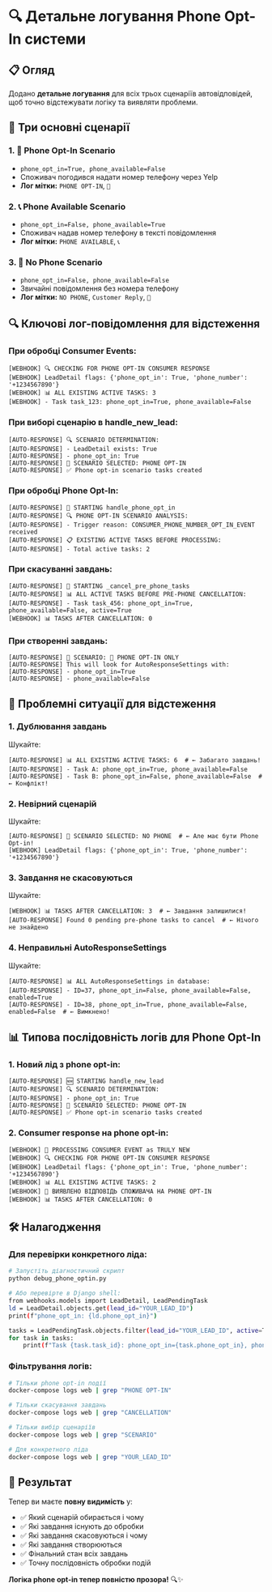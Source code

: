 # 🔍 Детальне логування Phone Opt-In системи

## 📋 Огляд

Додано **детальне логування** для всіх трьох сценаріїв автовідповідей, щоб точно відстежувати логіку та виявляти проблеми.

## 🎯 Три основні сценарії

### 1. 📱 **Phone Opt-In Scenario** 
- `phone_opt_in=True, phone_available=False`
- Споживач погодився надати номер телефону через Yelp
- **Лог мітки:** `PHONE OPT-IN`, `📱`

### 2. 📞 **Phone Available Scenario**
- `phone_opt_in=False, phone_available=True` 
- Споживач надав номер телефону в тексті повідомлення
- **Лог мітки:** `PHONE AVAILABLE`, `📞`

### 3. 💬 **No Phone Scenario**
- `phone_opt_in=False, phone_available=False`
- Звичайні повідомлення без номера телефону
- **Лог мітки:** `NO PHONE`, `Customer Reply`, `💬`

## 🔍 Ключові лог-повідомлення для відстеження

### При обробці Consumer Events:
```
[WEBHOOK] 🔍 CHECKING FOR PHONE OPT-IN CONSUMER RESPONSE
[WEBHOOK] LeadDetail flags: {'phone_opt_in': True, 'phone_number': '+1234567890'}
[WEBHOOK] 📊 ALL EXISTING ACTIVE TASKS: 3
[WEBHOOK] - Task task_123: phone_opt_in=True, phone_available=False
```

### При виборі сценарію в handle_new_lead:
```
[AUTO-RESPONSE] 🔍 SCENARIO DETERMINATION:
[AUTO-RESPONSE] - LeadDetail exists: True
[AUTO-RESPONSE] - phone_opt_in: True
[AUTO-RESPONSE] 📱 SCENARIO SELECTED: PHONE OPT-IN
[AUTO-RESPONSE] ✅ Phone opt-in scenario tasks created
```

### При обробці Phone Opt-In:
```
[AUTO-RESPONSE] 📱 STARTING handle_phone_opt_in
[AUTO-RESPONSE] 🔍 PHONE OPT-IN SCENARIO ANALYSIS:
[AUTO-RESPONSE] - Trigger reason: CONSUMER_PHONE_NUMBER_OPT_IN_EVENT received
[AUTO-RESPONSE] 📋 EXISTING ACTIVE TASKS BEFORE PROCESSING:
[AUTO-RESPONSE] - Total active tasks: 2
```

### При скасуванні завдань:
```
[AUTO-RESPONSE] 🚫 STARTING _cancel_pre_phone_tasks
[AUTO-RESPONSE] 📊 ALL ACTIVE TASKS BEFORE PRE-PHONE CANCELLATION:
[AUTO-RESPONSE] - Task task_456: phone_opt_in=True, phone_available=False, active=True
[WEBHOOK] 📊 TASKS AFTER CANCELLATION: 0
```

### При створенні завдань:
```
[AUTO-RESPONSE] 🎯 SCENARIO: 📱 PHONE OPT-IN ONLY
[AUTO-RESPONSE] This will look for AutoResponseSettings with:
[AUTO-RESPONSE] - phone_opt_in=True
[AUTO-RESPONSE] - phone_available=False
```

## 🚨 Проблемні ситуації для відстеження

### 1. **Дублювання завдань**
Шукайте:
```
[AUTO-RESPONSE] 📊 ALL EXISTING ACTIVE TASKS: 6  # ← Забагато завдань!
[AUTO-RESPONSE] - Task A: phone_opt_in=True, phone_available=False
[AUTO-RESPONSE] - Task B: phone_opt_in=False, phone_available=False  # ← Конфлікт!
```

### 2. **Невірний сценарій**
Шукайте:
```
[AUTO-RESPONSE] 💬 SCENARIO SELECTED: NO PHONE  # ← Але має бути Phone Opt-in!
[WEBHOOK] LeadDetail flags: {'phone_opt_in': True, 'phone_number': '+1234567890'}
```

### 3. **Завдання не скасовуються**
Шукайте:
```
[WEBHOOK] 📊 TASKS AFTER CANCELLATION: 3  # ← Завдання залишилися!
[AUTO-RESPONSE] Found 0 pending pre-phone tasks to cancel  # ← Нічого не знайдено
```

### 4. **Неправильні AutoResponseSettings**
Шукайте:
```
[AUTO-RESPONSE] 📊 ALL AutoResponseSettings in database:
[AUTO-RESPONSE] - ID=37, phone_opt_in=False, phone_available=False, enabled=True
[AUTO-RESPONSE] - ID=38, phone_opt_in=True, phone_available=False, enabled=False  # ← Вимкнено!
```

## 📊 Типова послідовність логів для Phone Opt-In

### 1. Новий лід з phone opt-in:
```
[AUTO-RESPONSE] 🆕 STARTING handle_new_lead
[AUTO-RESPONSE] 🔍 SCENARIO DETERMINATION:
[AUTO-RESPONSE] - phone_opt_in: True
[AUTO-RESPONSE] 📱 SCENARIO SELECTED: PHONE OPT-IN
[AUTO-RESPONSE] ✅ Phone opt-in scenario tasks created
```

### 2. Consumer response на phone opt-in:
```
[WEBHOOK] 👤 PROCESSING CONSUMER EVENT as TRULY NEW
[WEBHOOK] 🔍 CHECKING FOR PHONE OPT-IN CONSUMER RESPONSE
[WEBHOOK] LeadDetail flags: {'phone_opt_in': True, 'phone_number': '+1234567890'}
[WEBHOOK] 📊 ALL EXISTING ACTIVE TASKS: 2
[WEBHOOK] 📱 ВИЯВЛЕНО ВІДПОВІДЬ СПОЖИВАЧА НА PHONE OPT-IN
[WEBHOOK] 📊 TASKS AFTER CANCELLATION: 0
```

## 🛠️ Налагодження

### Для перевірки конкретного ліда:
```bash
# Запустіть діагностичний скрипт
python debug_phone_optin.py

# Або перевірте в Django shell:
from webhooks.models import LeadDetail, LeadPendingTask
ld = LeadDetail.objects.get(lead_id="YOUR_LEAD_ID")
print(f"phone_opt_in: {ld.phone_opt_in}")

tasks = LeadPendingTask.objects.filter(lead_id="YOUR_LEAD_ID", active=True)
for task in tasks:
    print(f"Task {task.task_id}: phone_opt_in={task.phone_opt_in}, phone_available={task.phone_available}")
```

### Фільтрування логів:
```bash
# Тільки phone opt-in події
docker-compose logs web | grep "PHONE OPT-IN"

# Тільки скасування завдань  
docker-compose logs web | grep "CANCELLATION"

# Тільки вибір сценаріїв
docker-compose logs web | grep "SCENARIO"

# Для конкретного ліда
docker-compose logs web | grep "YOUR_LEAD_ID"
```

## 🎉 Результат

Тепер ви маєте **повну видимість** у:
- ✅ Який сценарій обирається і чому
- ✅ Які завдання існують до обробки
- ✅ Які завдання скасовуються і чому
- ✅ Які завдання створюються
- ✅ Фінальний стан всіх завдань
- ✅ Точну послідовність обробки подій

**Логіка phone opt-in тепер повністю прозора!** 🔍✨
